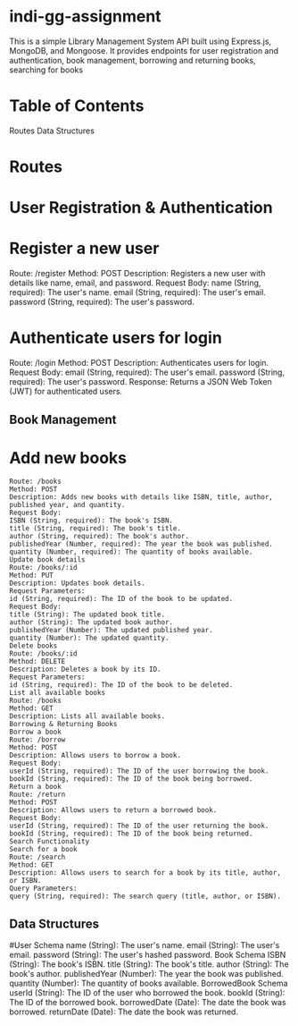 # indi-gg-assignment
This is a simple Library Management System API built using Express.js, MongoDB, and Mongoose. It provides endpoints for user registration and authentication, book management, borrowing and returning books, searching for books
# Table of Contents
  Routes
  Data Structures
  

# Routes
# User Registration & Authentication
# Register a new user
  Route: /register
  Method: POST
  Description: Registers a new user with details like name, email, and password.
  Request Body:
  name (String, required): The user's name.
  email (String, required): The user's email.
  password (String, required): The user's password.
# Authenticate users for login
  Route: /login
  Method: POST
  Description: Authenticates users for login.
  Request Body:
  email (String, required): The user's email.
  password (String, required): The user's password.
  Response:
  Returns a JSON Web Token (JWT) for authenticated users.
## Book Management
  # Add new books
    Route: /books
    Method: POST
    Description: Adds new books with details like ISBN, title, author, published year, and quantity.
    Request Body:
    ISBN (String, required): The book's ISBN.
    title (String, required): The book's title.
    author (String, required): The book's author.
    publishedYear (Number, required): The year the book was published.
    quantity (Number, required): The quantity of books available.
    Update book details
    Route: /books/:id
    Method: PUT
    Description: Updates book details.
    Request Parameters:
    id (String, required): The ID of the book to be updated.
    Request Body:
    title (String): The updated book title.
    author (String): The updated book author.
    publishedYear (Number): The updated published year.
    quantity (Number): The updated quantity.
    Delete books
    Route: /books/:id
    Method: DELETE
    Description: Deletes a book by its ID.
    Request Parameters:
    id (String, required): The ID of the book to be deleted.
    List all available books
    Route: /books
    Method: GET
    Description: Lists all available books.
    Borrowing & Returning Books
    Borrow a book
    Route: /borrow
    Method: POST
    Description: Allows users to borrow a book.
    Request Body:
    userId (String, required): The ID of the user borrowing the book.
    bookId (String, required): The ID of the book being borrowed.
    Return a book
    Route: /return
    Method: POST
    Description: Allows users to return a borrowed book.
    Request Body:
    userId (String, required): The ID of the user returning the book.
    bookId (String, required): The ID of the book being returned.
    Search Functionality
    Search for a book
    Route: /search
    Method: GET
    Description: Allows users to search for a book by its title, author, or ISBN.
    Query Parameters:
    query (String, required): The search query (title, author, or ISBN).
## Data Structures
  #User Schema
  name (String): The user's name.
  email (String): The user's email.
  password (String): The user's hashed password.
  Book Schema
  ISBN (String): The book's ISBN.
  title (String): The book's title.
  author (String): The book's author.
  publishedYear (Number): The year the book was published.
  quantity (Number): The quantity of books available.
  BorrowedBook Schema
  userId (String): The ID of the user who borrowed the book.
  bookId (String): The ID of the borrowed book.
  borrowedDate (Date): The date the book was borrowed.
  returnDate (Date): The date the book was returned.

